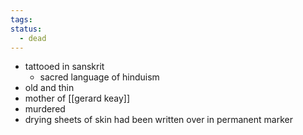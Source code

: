 ```yaml
---
tags: 
status:
  - dead
---
```

- tattooed in sanskrit
	- sacred language of hinduism
- old and thin
- mother of [[gerard keay]]
- murdered
- drying sheets of skin had been written over in permanent marker